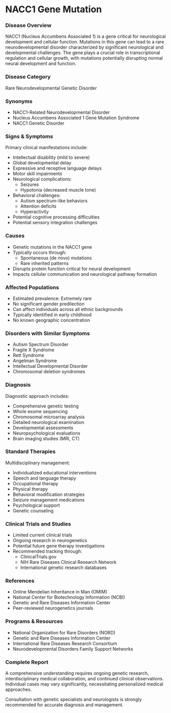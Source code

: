 # NACC1 Gene Mutation

### Disease Overview
NACC1 (Nucleus Accumbens Associated 1) is a gene critical for neurological development and cellular function. Mutations in this gene can lead to a rare neurodevelopmental disorder characterized by significant neurological and developmental challenges. The gene plays a crucial role in transcriptional regulation and cellular growth, with mutations potentially disrupting normal neural development and function.

### Disease Category
Rare Neurodevelopmental Genetic Disorder

### Synonyms
- NACC1-Related Neurodevelopmental Disorder
- Nucleus Accumbens Associated 1 Gene Mutation Syndrome
- NACC1 Genetic Disorder

### Signs & Symptoms
Primary clinical manifestations include:
- Intellectual disability (mild to severe)
- Global developmental delay
- Expressive and receptive language delays
- Motor skill impairments
- Neurological complications:
  - Seizures
  - Hypotonia (decreased muscle tone)
- Behavioral challenges:
  - Autism spectrum-like behaviors
  - Attention deficits
  - Hyperactivity
- Potential cognitive processing difficulties
- Potential sensory integration challenges

### Causes
- Genetic mutations in the NACC1 gene
- Typically occurs through:
  - Spontaneous (de novo) mutations
  - Rare inherited patterns
- Disrupts protein function critical for neural development
- Impacts cellular communication and neurological pathway formation

### Affected Populations
- Estimated prevalence: Extremely rare
- No significant gender predilection
- Can affect individuals across all ethnic backgrounds
- Typically identified in early childhood
- No known geographic concentration

### Disorders with Similar Symptoms
- Autism Spectrum Disorder
- Fragile X Syndrome
- Rett Syndrome
- Angelman Syndrome
- Intellectual Developmental Disorder
- Chromosomal deletion syndromes

### Diagnosis
Diagnostic approach includes:
- Comprehensive genetic testing
- Whole exome sequencing
- Chromosomal microarray analysis
- Detailed neurological examination
- Developmental assessments
- Neuropsychological evaluations
- Brain imaging studies (MRI, CT)

### Standard Therapies
Multidisciplinary management:
- Individualized educational interventions
- Speech and language therapy
- Occupational therapy
- Physical therapy
- Behavioral modification strategies
- Seizure management medications
- Psychological support
- Genetic counseling

### Clinical Trials and Studies
- Limited current clinical trials
- Ongoing research in neurogenetics
- Potential future gene therapy investigations
- Recommended tracking through:
  - ClinicalTrials.gov
  - NIH Rare Diseases Clinical Research Network
  - International genetic research databases

### References
- Online Mendelian Inheritance in Man (OMIM)
- National Center for Biotechnology Information (NCBI)
- Genetic and Rare Diseases Information Center
- Peer-reviewed neurogenetics journals

### Programs & Resources
- National Organization for Rare Disorders (NORD)
- Genetic and Rare Diseases Information Center
- International Rare Diseases Research Consortium
- Neurodevelopmental Disorders Family Support Networks

### Complete Report
A comprehensive understanding requires ongoing genetic research, interdisciplinary medical collaboration, and continued clinical observations. Individual cases may vary significantly, necessitating personalized medical approaches.

Consultation with genetic specialists and neurologists is strongly recommended for accurate diagnosis and management.